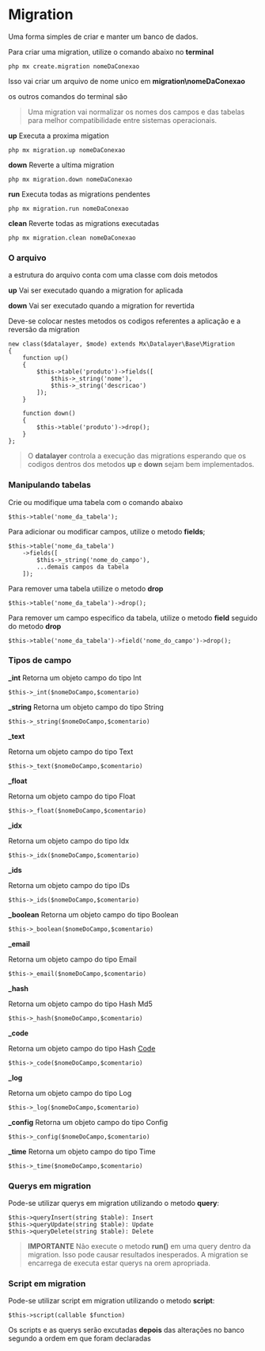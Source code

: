 # Migration

Uma forma simples de criar e manter um banco de dados.

Para criar uma migration, utilize o comando abaixo no **terminal**

    php mx create.migration nomeDaConexao

Isso vai criar um arquivo de nome unico em **migration\nomeDaConexao**

os outros comandos do terminal são

> Uma migration vai normalizar os nomes dos campos e das tabelas para melhor compatibilidade entre sistemas operacionais.

**up**
Executa a proxima migation

    php mx migration.up nomeDaConexao

**down**
Reverte a ultima migration

    php mx migration.down nomeDaConexao

**run**
Executa todas as migrations pendentes

    php mx migration.run nomeDaConexao

**clean**
Reverte todas as migrations executadas

    php mx migration.clean nomeDaConexao

### O arquivo

a estrutura do arquivo conta com uma classe com dois metodos

**up**
Vai ser executado quando a migration for aplicada

**down**
Vai ser executado quando a migration for revertida

Deve-se colocar nestes metodos os codigos referentes a aplicação e a reversão da migration

    new class($datalayer, $mode) extends Mx\Datalayer\Base\Migration
    {
        function up()
        {
            $this->table('produto')->fields([
                $this->_string('nome'),
                $this->_string('descricao')
            ]);
        }

        function down()
        {
            $this->table('produto')->drop();
        }
    };

> O **datalayer** controla a execução das migrations esperando que os codigos dentros dos metodos **up** e **down** sejam bem implementados.

### Manipulando tabelas

Crie ou modifique uma tabela com o comando abaixo

    $this->table('nome_da_tabela');

Para adicionar ou modificar campos, utilize o metodo **fields**;

    $this->table('nome_da_tabela')
        ->fields([
            $this->_string('nome_do_campo'),
            ...demais campos da tabela
        ]);

Para remover uma tabela utiilize o metodo **drop**

    $this->table('nome_da_tabela')->drop();

Para remover um campo especifico da tabela, utilize o metodo **field** seguido do metodo **drop**

    $this->table('nome_da_tabela')->field('nome_do_campo')->drop();

### Tipos de campo

**_int**
Retorna um objeto campo do tipo Int

    $this->_int($nomeDoCampo,$comentario)

**_string**
Retorna um objeto campo do tipo String

    $this->_string($nomeDoCampo,$comentario)

**_text**

Retorna um objeto campo do tipo Text

    $this->_text($nomeDoCampo,$comentario)

**_float**

Retorna um objeto campo do tipo Float

    $this->_float($nomeDoCampo,$comentario)

**_idx**

Retorna um objeto campo do tipo Idx

    $this->_idx($nomeDoCampo,$comentario)

**_ids**

Retorna um objeto campo do tipo IDs

    $this->_ids($nomeDoCampo,$comentario)

**_boolean**
Retorna um objeto campo do tipo Boolean

    $this->_boolean($nomeDoCampo,$comentario)

**_email**

Retorna um objeto campo do tipo Email

    $this->_email($nomeDoCampo,$comentario)

**_hash**

Retorna um objeto campo do tipo Hash Md5

    $this->_hash($nomeDoCampo,$comentario)

**_code**

Retorna um objeto campo do tipo Hash [Code](https://github.com/php-elegance/core/blob/main/.doc/code.md)

    $this->_code($nomeDoCampo,$comentario)

**_log**

Retorna um objeto campo do tipo Log

    $this->_log($nomeDoCampo,$comentario)

**_config**
Retorna um objeto campo do tipo Config

    $this->_config($nomeDoCampo,$comentario)

**_time**
Retorna um objeto campo do tipo Time

    $this->_time($nomeDoCampo,$comentario)

### Querys em migration

Pode-se utilizar querys em migration utilizando o metodo **query**:

    $this->queryInsert(string $table): Insert
    $this->queryUpdate(string $table): Update
    $this->queryDelete(string $table): Delete

> **IMPORTANTE**
> Não execute o metodo **run()** em uma query dentro da migration. Isso pode causar resultados inesperados. A migration se encarrega de executa estar querys na orem apropriada.

### Script em migration

Pode-se utilizar script em migration utilizando o metodo **script**:

    $this->script(callable $function)

Os scripts e as querys serão excutadas **depois** das alterações no banco segundo a ordem em que foram declaradas
